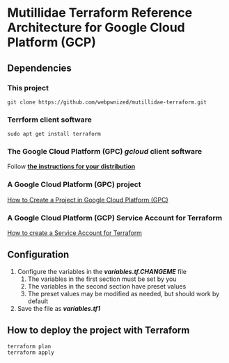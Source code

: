 # Mutillidae Terraform Reference Architecture for Google Cloud Platform (GCP)

## Dependencies

### This project
`git clone https://github.com/webpwnized/mutillidae-terraform.git`

### Terrform client software
`sudo apt get install terraform`

### The Google Cloud Platform (GPC) *gcloud* client software

Follow [**the instructions for your distribution**](https://cloud.google.com/sdk/docs/install#linux "the instructions for your distribution")

### A Google Cloud Platform (GPC) project

[How to Create a Project in Google Cloud Platform (GPC)](https://www.youtube.com/watch?v=qUgfKkeJ29Y "How to Create a Project in Google Cloud Platform (GPC)")

### A Google Cloud Platform (GCP) Service Account for Terraform

[How to create a Service Account for Terraform](https://www.youtube.com/watch?v=hMcVrKgX30w "How to create a Service Account for Terraform")

## Configuration

1. Configure the variables in the ***variables.tf.CHANGEME*** file
	1. The variables in the first section must be set by you
	2. The variables in the second section have preset values
	3. The preset values may be modified as needed, but should work by default
5. Save the file as ***variables.tf1***

## How to deploy the project with Terraform

	terraform plan
	terraform apply

